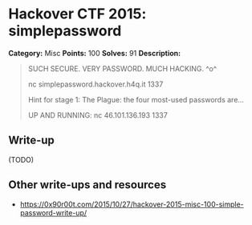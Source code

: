 # Hackover CTF 2015: simplepassword

**Category:** Misc
**Points:** 100
**Solves:** 91
**Description:**

> SUCH SECURE. VERY PASSWORD. MUCH HACKING. ^o^
> 
> nc simplepassword.hackover.h4q.it 1337 
> 
> Hint for stage 1: The Plague: the four most-used passwords are...
> 
> UP AND RUNNING: nc 46.101.136.193 1337


## Write-up

(TODO)

## Other write-ups and resources

* <https://0x90r00t.com/2015/10/27/hackover-2015-misc-100-simple-password-write-up/>
